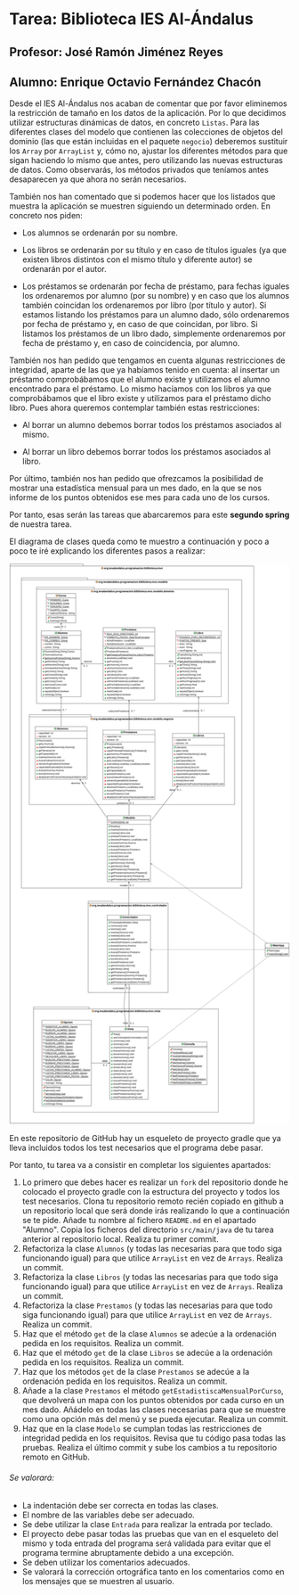 # Tarea: Biblioteca IES Al-Ándalus
## Profesor: José Ramón Jiménez Reyes
## Alumno: Enrique Octavio Fernández Chacón

Desde el IES Al-Ándalus nos acaban de comentar que por favor eliminemos la restricción de tamaño en los datos de la aplicación. Por lo que decidimos utilizar estructuras dinámicas de datos, en concreto `Listas`. Para las diferentes clases del modelo que contienen las colecciones de objetos del dominio (las que están incluidas en el paquete `negocio`) deberemos sustituir los `Array` por `ArrayList` y, cómo no, ajustar los diferentes métodos para que sigan haciendo lo mismo que antes, pero utilizando las nuevas estructuras de datos. Como observarás, los métodos privados que teníamos antes desaparecen ya que ahora no serán necesarios.

También nos han comentado que si podemos hacer que los listados que muestra la aplicación se muestren siguiendo un determinado orden. En concreto nos piden:

- Los alumnos se ordenarán por su nombre.

- Los libros se ordenarán por su título y en caso de títulos iguales (ya que existen libros distintos con el mismo título y diferente autor) se ordenarán por el autor.

- Los préstamos se ordenarán por fecha de préstamo, para fechas iguales los ordenaremos por alumno (por su nombre) y en caso que los alumnos también coincidan los ordenaremos por libro (por título y autor). Si estamos listando los préstamos para un alumno dado, sólo ordenaremos por fecha de préstamo y, en caso de que coincidan, por libro. Si listamos los préstamos de un libro dado, simplemente ordenaremos por fecha de préstamo y, en caso de coincidencia, por alumno.

También nos han pedido que tengamos en cuenta algunas restricciones de integridad, aparte de las que ya habíamos tenido en cuenta: al insertar un préstamo comprobábamos que el alumno existe y utilizamos el alumno encontrado para el préstamo. Lo mismo hacíamos con los libros ya que comprobábamos que el libro existe y utilizamos para el préstamo dicho libro. Pues ahora queremos contemplar también estas restricciones:

- Al borrar un alumno debemos borrar todos los préstamos asociados al mismo.

- Al borrar un libro debemos borrar todos los préstamos asociados al libro.

Por último, también nos han pedido que ofrezcamos la posibilidad de mostrar una estadística mensual para un mes dado, en la que se nos informe de los puntos obtenidos ese mes para cada uno de los cursos.

Por tanto, esas serán las tareas que abarcaremos para este **segundo spring** de nuestra tarea.

El diagrama de clases queda como te muestro a continuación y poco a poco te iré explicando los diferentes pasos a realizar:

![Diagrama de clases para tutorias](src/main/resources/biblioteca.png)

En este repositorio de GitHub hay un esqueleto de proyecto gradle que ya lleva incluidos todos los test necesarios que el programa debe pasar.

Por tanto, tu tarea va a consistir en completar los siguientes apartados:

1. Lo primero que debes hacer es realizar un `fork` del repositorio donde he colocado el proyecto gradle con la estructura del proyecto y todos los test necesarios. Clona tu repositorio remoto recién copiado en github a un repositorio local que será donde irás realizando lo que a continuación se te pide. Añade tu nombre al fichero `README.md` en el apartado "Alumno". Copia los ficheros del directorio `src/main/java` de tu tarea anterior al repositorio local. Realiza tu primer commit.
2. Refactoriza la clase `Alumnos` (y todas las necesarias para que todo siga funcionando igual) para que utilice `ArrayList` en vez de `Arrays`. Realiza un commit.
3. Refactoriza la clase `Libros` (y todas las necesarias para que todo siga funcionando igual) para que utilice `ArrayList` en vez de `Arrays`. Realiza un commit.
4. Refactoriza la clase `Prestamos` (y todas las necesarias para que todo siga funcionando igual) para que utilice `ArrayList` en vez de `Arrays`. Realiza un commit.
5. Haz que el método `get` de la clase `Alumnos`  se adecúe a la ordenación pedida en los requisitos. Realiza un commit.
6. Haz que el método `get` de la clase `Libros` se adecúe a la ordenación pedida en los requisitos. Realiza un commit.
7. Haz que los métodos `get` de la clase `Prestamos` se adecúe a la ordenación pedida en los requisitos. Realiza un commit.
8. Añade a la clase `Prestamos` el método `getEstadistiscaMensualPorCurso`, que devolverá un mapa con los puntos obtenidos por cada curso en un mes dado. Añádelo en todas las clases necesarias para que se muestre como una opción más del menú y se pueda ejecutar. Realiza un commit.
9. Haz que en la clase `Modelo` se cumplan todas las restricciones de integridad pedida en los requisitos. Revisa que tu código pasa todas las pruebas. Realiza el último commit y sube los cambios a tu repositorio remoto en GitHub.



###### Se valorará:
- La indentación debe ser correcta en todas las clases.
- El nombre de las variables debe ser adecuado.
- Se debe utilizar la clase `Entrada` para realizar la entrada por teclado.
- El proyecto debe pasar todas las pruebas que van en el esqueleto del mismo y toda entrada del programa será validada para evitar que el programa termine abruptamente debido a una excepción.
- Se deben utilizar los comentarios adecuados.
- Se valorará la corrección ortográfica tanto en los comentarios como en los mensajes que se muestren al usuario.

